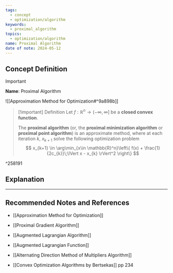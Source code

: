 ```yaml
---
tags:
  - concept
  - optimization/algorithm
keywords:
  - proximal_algorithm
topics:
  - optimization/algorithm
name: Proximal Algorithm
date of note: 2024-05-12
---
```


## Concept Definition

>[!important]
>**Name**: Proximal Algorithm

![[Approximation Method for Optimization#^9a898b]]


>[!important] Definition
>Let $f: \mathbb{R}^{n} \to (-\infty, \infty]$ be a **closed convex function**.
>
>The **proximal algorithm** (or, the **proximal minimization algorithm** or **proximal point algorithm**) is an approximate method, where at each iteration $k$, $x_{k+1}$ solve the following optimization problem
>$$
>x_{k+1} \in \arg\min_{x\in \mathbb{R}^n}\left\{ f(x) + \frac{1}{2c_{k}}\;\lVert x - x_{k} \rVert^2 \right\} 
>$$

^258191



## Explanation





-----------
##  Recommended Notes and References


- [[Approximation Method for Optimization]]
- [[Proximal Gradient Algorithm]]
- [[Augmented Lagrangian Algorithm]]
- [[Augmented Lagrangian Function]]
- [[Alternating Direction Method of Multipliers Algorithm]]


- [[Convex Optimization Algorithms by Bertsekas]] pp 234